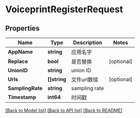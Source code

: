 # VoiceprintRegisterRequest

## Properties
Name | Type | Description | Notes
------------ | ------------- | ------------- | -------------
**AppName** | **string** | 应用名字 | 
**Replace** | **bool** | 是否替换 | [optional] 
**UnionID** | **string** | union ID | 
**Urls** | **[]string** | 文件url数组 | [optional] 
**SamplingRate** | **string** | sampling rate | 
**Timestamp** | **int64** | 时间戳 | 

[[Back to Model list]](../README.md#documentation-for-models) [[Back to API list]](../README.md#documentation-for-api-endpoints) [[Back to README]](../README.md)


